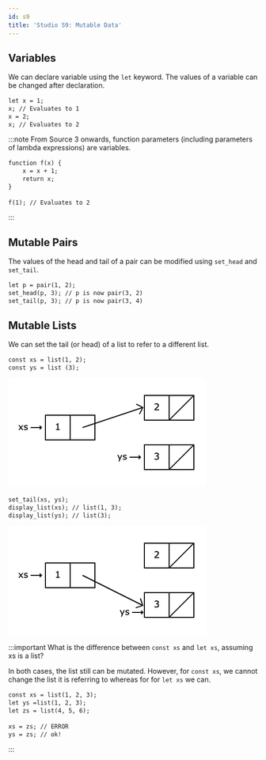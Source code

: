 ```yaml
---
id: s9
title: 'Studio S9: Mutable Data'
---
```


## Variables
We can declare variable using the `let` keyword. The values of a variable can be changed after declaration.

```
let x = 1;
x; // Evaluates to 1
x = 2;
x; // Evaluates to 2
```

:::note
From Source 3 onwards, function parameters (including parameters of lambda expressions) are variables.

```
function f(x) {
    x = x + 1;
    return x;
}

f(1); // Evaluates to 2
```
:::

## Mutable Pairs
The values of the head and tail of a pair can be modified using `set_head` and `set_tail`.

```
let p = pair(1, 2);
set_head(p, 3); // p is now pair(3, 2)
set_tail(p, 3); // p is now pair(3, 4)
```

## Mutable Lists

We can set the tail (or head) of a list to refer to a different list.

```
const xs = list(1, 2);
const ys = list (3);
```
![](./s9media/2.png)

```
set_tail(xs, ys);
display_list(xs); // list(1, 3);
display_list(ys); // list(3);
```
![](./s9media/1.png)

:::important
What is the difference between `const xs` and `let xs`, assuming xs is a list?

In both cases, the list still can be mutated. However, for `const xs`, we cannot change the list it is referring to whereas for for `let xs` we can.

```
const xs = list(1, 2, 3);
let ys =list(1, 2, 3);
let zs = list(4, 5, 6);

xs = zs; // ERROR
ys = zs; // ok!
```
:::